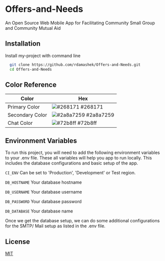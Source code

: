 # Offers-and-Needs
An Open Source Web Mobile App for Facilitating Community Small Group and Community Mutual Aid

## Installation

Install my-project with command line

```bash
  git clone https://github.com/rdamashek/Offers-and-Needs.git
  cd Offers-and-Needs
```
    
## Color Reference

| Color             | Hex                                                                |
| ----------------- | ------------------------------------------------------------------ |
| Primary Color | ![#268171](https://via.placeholder.com/10/268171?text=+) #268171 |
| Secondary Color | ![#2a8a7259](https://via.placeholder.com/10/2a8a7259?text=+) #2a8a7259 |
| Chat Color | ![#72b8ff](https://via.placeholder.com/10/72b8ff?text=+) #72b8ff |



## Environment Variables

To run this project, you will need to add the following environment variables to your .env file. These all variables will help you app to run locally. This includes the database configurations and basic setup of the app.

`CI_ENV` Can be set to 'Production', 'Development' or Test region.

`DB_HOSTNAME` Your database hostname

`DB_USERNAME` Your database username

`DB_PASSWORD` Your database password

`DB_DATABASE` Your database name

Once we get the database setup, we can do some additional configurations for the SMTP/ Mail setup as listed in the .env file.
## License

[MIT](https://choosealicense.com/licenses/mit/)

